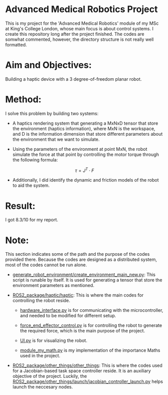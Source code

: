 # Advanced Medical Robotics Project

This is my project for the 'Advanced Medical Robotics' module of my MSc at King's College London, whose main focus is about control systems. I create this repository long after the project finished. The codes are somwhat commented, however, the directory structure is not really well formatted.

# Aim and Objectives:

Building a haptic device with a 3 degree-of-freedom planar robot. 

# Method:

I solve this problem by building two systems:

- A haptics rendering system that generating a MxNxD tensor that store the environment (haptics information), where MxN is the workspace, and D is the information dimension that store different parameters about the environment that we want to simulate.

- Using the parameters of the environment at point MxN, the robot simulate the force at that point by controlling the motor torque through the following formula:


$$ \tau = J^T \cdot F $$


- Additionally, I did identify the dynamic and friction models of the robot to aid the system.

# Result:

I got 8.3/10 for my report.

# Note:

This section indicates some of the path and the purpose of the codes provided there. Because the codes are designed as a distributed system, most of the codes cannot be run alone.

- [generate_robot_environment/create_environment_main_new.py](generate_robot_environment/create_environment_main_new.py): This script is runable by itself. It is used for generating a tensor that store the environment parameters as mentioned.

- [ROS2_package/haptic/haptic](ROS2_package/haptic/haptic): This is where the main codes for controlling the robot reside.

    + [hardware_interface.py](ROS2_package/haptic/haptic/hardware_interface.py) is for communicating with the microcontroller, and needed to be modified for different setup.

    + [force_end_effector_control.py](ROS2_package/haptic/haptic/force_end_effector_control.py) is for controlling the robot to generate the required force, which is the main purpose of the project.

    + [UI.py](ROS2_package/haptic/haptic/UI.py) is for visualizing the robot.

    + [module_my_math.py](ROS2_package/haptic/haptic/module_my_math.py) is my implementation of the importance Maths used in the project.

- [ROS2_package/other_things/other_things](ROS2_package/other_things/other_things): This is where the codes used for a Jacobian-based task space controller reside. It is an auxiliary objective of the project. Luckily, the [ROS2_package/other_things/launch/jacobian_controller_launch.py](ROS2_package/other_things/launch/jacobian_controller_launch.py) helps launch the neccesary nodes.

